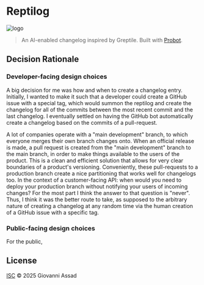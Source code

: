 # Reptilog

![logo]

> An AI-enabled changelog inspired by Greptile. Built with [Probot](https://github.com/probot/probot).

## Decision Rationale
### Developer-facing design choices

A big decision for me was how and when to create a changelog entry. Initially, I wanted to make it such that a developer could create a GitHub issue with a special tag, which would summon the reptilog and create the changelog for all of the commits between the most recent commit and the last changelog. I eventually settled on having the GitHub bot automatically create a changelog based on the commits of a pull-request. 

A lot of companies operate with a "main development" branch, to which everyone merges their own branch changes onto. When an official release is made, a pull request is created from the "main development" branch to the main branch, in order to make things available to the users of the product. This is a clean and efficient solution that allows for very clear boundaries of a product's versioning. Conveniently, these pull-requests to a production branch create a nice partitioning that works well for changelogs too. In the context of a customer-facing API: when would you need to deploy your production branch without notifying your users of incoming changes? For the most part I think the answer to that question is "never". Thus, I think it was the better route to take, as supposed to the arbitrary nature of creating a changelog at any random time via the human creation of a GitHub issue with a specific tag.

### Public-facing design choices
For the public, 

## License

[ISC](LICENSE) © 2025 Giovanni Assad

[logo]: https://github.com/giovabattelli/reptilog-full/reptilog-icon.png "Reptilog"
